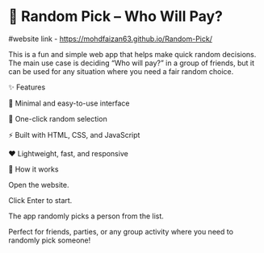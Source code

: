 


# 🎲 Random Pick – Who Will Pay?

#website link - https://mohdfaizan63.github.io/Random-Pick/

This is a fun and simple web app that helps make quick random decisions.
The main use case is deciding “Who will pay?” in a group of friends, but it can be used for any situation where you need a fair random choice.

✨ Features

🎯 Minimal and easy-to-use interface

🔘 One-click random selection

⚡ Built with HTML, CSS, and JavaScript

❤️ Lightweight, fast, and responsive

🚀 How it works

Open the website.

Click Enter to start.

The app randomly picks a person from the list.

Perfect for friends, parties, or any group activity where you need to randomly pick someone!
